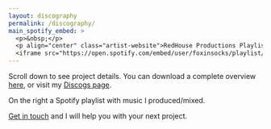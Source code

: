```yaml
---
layout: discography
permalink: /discography/
main_spotify_embed: >
  <p>&nbsp;</p>
  <p align="center" class="artist-website">RedHouse Productions Playlist</p>
  <iframe src="https://open.spotify.com/embed/user/foxinsocks/playlist/2WOVrNg2dGuE1iJwoq5hrt" width="300" height="300" frameborder="0" allowtransparency="true"></iframe>
---
```

Scroll down to see project details. You can download a complete overview [here](assets/cv/GijsvanKloosterCVM.pdf), or visit my [Discogs page](https://www.discogs.com/artist/413565-Gijs-Van-Klooster?sort=year%2Cdesc&limit=50&filter_anv=0&type=Credits&layout=med).

On the right a Spotify playlist with music I produced/mixed.

[Get in touch](mailto:gijs@redhouse.nl) and I will help you with your next project.